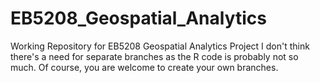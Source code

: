 # EB5208_Geospatial_Analytics
Working Repository for EB5208 Geospatial Analytics Project
I don't think there's a need for separate branches as the R code is probably not so much. 
Of course, you are welcome to create your own branches. 
